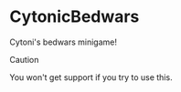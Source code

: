 # CytonicBedwars
Cytoni's bedwars minigame!
> [!CAUTION]
> You won't get support if you try to use this.
